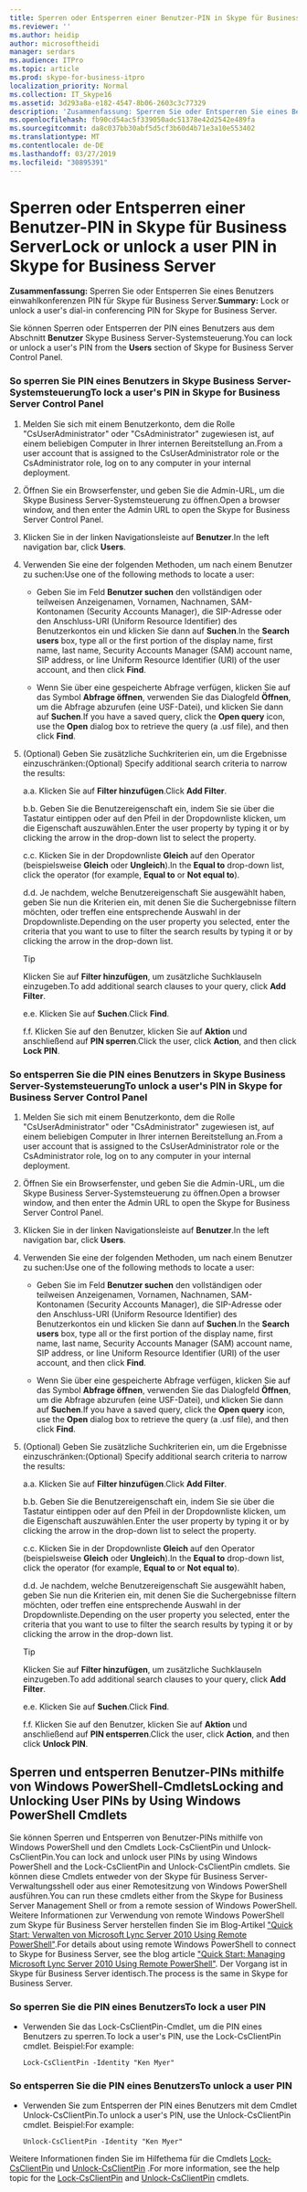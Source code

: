 ```yaml
---
title: Sperren oder Entsperren einer Benutzer-PIN in Skype für Business Server
ms.reviewer: ''
ms.author: heidip
author: microsoftheidi
manager: serdars
ms.audience: ITPro
ms.topic: article
ms.prod: skype-for-business-itpro
localization_priority: Normal
ms.collection: IT_Skype16
ms.assetid: 3d293a8a-e182-4547-8b06-2603c3c77329
description: 'Zusammenfassung: Sperren Sie oder Entsperren Sie eines Benutzers einwahlkonferenzen PIN für Skype für Business Server.'
ms.openlocfilehash: fb90cd54ac5f339050adc51378e42d2542e489fa
ms.sourcegitcommit: da8c037bb30abf5d5cf3b60d4b71e3a10e553402
ms.translationtype: MT
ms.contentlocale: de-DE
ms.lasthandoff: 03/27/2019
ms.locfileid: "30895391"
---
```

# <a name="lock-or-unlock-a-user-pin-in-skype-for-business-server"></a><span data-ttu-id="9fb82-103">Sperren oder Entsperren einer Benutzer-PIN in Skype für Business Server</span><span class="sxs-lookup"><span data-stu-id="9fb82-103">Lock or unlock a user PIN in Skype for Business Server</span></span>
 
<span data-ttu-id="9fb82-104">**Zusammenfassung:** Sperren Sie oder Entsperren Sie eines Benutzers einwahlkonferenzen PIN für Skype für Business Server.</span><span class="sxs-lookup"><span data-stu-id="9fb82-104">**Summary:** Lock or unlock a user's dial-in conferencing PIN for Skype for Business Server.</span></span>
  
<span data-ttu-id="9fb82-105">Sie können Sperren oder Entsperren der PIN eines Benutzers aus dem Abschnitt **Benutzer** Skype Business Server-Systemsteuerung.</span><span class="sxs-lookup"><span data-stu-id="9fb82-105">You can lock or unlock a user's PIN from the **Users** section of Skype for Business Server Control Panel.</span></span>
  
### <a name="to-lock-a-users-pin-in-skype-for-business-server-control-panel"></a><span data-ttu-id="9fb82-106">So sperren Sie PIN eines Benutzers in Skype Business Server-Systemsteuerung</span><span class="sxs-lookup"><span data-stu-id="9fb82-106">To lock a user's PIN in Skype for Business Server Control Panel</span></span>

1. <span data-ttu-id="9fb82-107">Melden Sie sich mit einem Benutzerkonto, dem die Rolle "CsUserAdministrator" oder "CsAdministrator" zugewiesen ist, auf einem beliebigen Computer in Ihrer internen Bereitstellung an.</span><span class="sxs-lookup"><span data-stu-id="9fb82-107">From a user account that is assigned to the CsUserAdministrator role or the CsAdministrator role, log on to any computer in your internal deployment.</span></span>
    
2. <span data-ttu-id="9fb82-108">Öffnen Sie ein Browserfenster, und geben Sie die Admin-URL, um die Skype Business Server-Systemsteuerung zu öffnen.</span><span class="sxs-lookup"><span data-stu-id="9fb82-108">Open a browser window, and then enter the Admin URL to open the Skype for Business Server Control Panel.</span></span>  
    
3. <span data-ttu-id="9fb82-109">Klicken Sie in der linken Navigationsleiste auf **Benutzer**.</span><span class="sxs-lookup"><span data-stu-id="9fb82-109">In the left navigation bar, click **Users**.</span></span>
    
4. <span data-ttu-id="9fb82-110">Verwenden Sie eine der folgenden Methoden, um nach einem Benutzer zu suchen:</span><span class="sxs-lookup"><span data-stu-id="9fb82-110">Use one of the following methods to locate a user:</span></span>
    
    - <span data-ttu-id="9fb82-111">Geben Sie im Feld **Benutzer suchen** den vollständigen oder teilweisen Anzeigenamen, Vornamen, Nachnamen, SAM-Kontonamen (Security Accounts Manager), die SIP-Adresse oder den Anschluss-URI (Uniform Resource Identifier) des Benutzerkontos ein und klicken Sie dann auf **Suchen**.</span><span class="sxs-lookup"><span data-stu-id="9fb82-111">In the **Search users** box, type all or the first portion of the display name, first name, last name, Security Accounts Manager (SAM) account name, SIP address, or line Uniform Resource Identifier (URI) of the user account, and then click **Find**.</span></span>
    
    - <span data-ttu-id="9fb82-112">Wenn Sie über eine gespeicherte Abfrage verfügen, klicken Sie auf das Symbol **Abfrage öffnen**, verwenden Sie das Dialogfeld **Öffnen**, um die Abfrage abzurufen (eine USF-Datei), und klicken Sie dann auf **Suchen**.</span><span class="sxs-lookup"><span data-stu-id="9fb82-112">If you have a saved query, click the **Open query** icon, use the **Open** dialog box to retrieve the query (a .usf file), and then click **Find**.</span></span>
    
5. <span data-ttu-id="9fb82-113">(Optional) Geben Sie zusätzliche Suchkriterien ein, um die Ergebnisse einzuschränken:</span><span class="sxs-lookup"><span data-stu-id="9fb82-113">(Optional) Specify additional search criteria to narrow the results:</span></span>
    
   <span data-ttu-id="9fb82-114">a.</span><span class="sxs-lookup"><span data-stu-id="9fb82-114">a.</span></span> <span data-ttu-id="9fb82-115">Klicken Sie auf **Filter hinzufügen**.</span><span class="sxs-lookup"><span data-stu-id="9fb82-115">Click **Add Filter**.</span></span>
    
   <span data-ttu-id="9fb82-116">b.</span><span class="sxs-lookup"><span data-stu-id="9fb82-116">b.</span></span> <span data-ttu-id="9fb82-117">Geben Sie die Benutzereigenschaft ein, indem Sie sie über die Tastatur eintippen oder auf den Pfeil in der Dropdownliste klicken, um die Eigenschaft auszuwählen.</span><span class="sxs-lookup"><span data-stu-id="9fb82-117">Enter the user property by typing it or by clicking the arrow in the drop-down list to select the property.</span></span>
    
   <span data-ttu-id="9fb82-118">c.</span><span class="sxs-lookup"><span data-stu-id="9fb82-118">c.</span></span> <span data-ttu-id="9fb82-119">Klicken Sie in der Dropdownliste **Gleich** auf den Operator (beispielsweise **Gleich** oder **Ungleich**).</span><span class="sxs-lookup"><span data-stu-id="9fb82-119">In the **Equal to** drop-down list, click the operator (for example, **Equal to** or **Not equal to**).</span></span>
    
   <span data-ttu-id="9fb82-120">d.</span><span class="sxs-lookup"><span data-stu-id="9fb82-120">d.</span></span> <span data-ttu-id="9fb82-121">Je nachdem, welche Benutzereigenschaft Sie ausgewählt haben, geben Sie nun die Kriterien ein, mit denen Sie die Suchergebnisse filtern möchten, oder treffen eine entsprechende Auswahl in der Dropdownliste.</span><span class="sxs-lookup"><span data-stu-id="9fb82-121">Depending on the user property you selected, enter the criteria that you want to use to filter the search results by typing it or by clicking the arrow in the drop-down list.</span></span>
    
    > [!TIP]
    > <span data-ttu-id="9fb82-122">Klicken Sie auf **Filter hinzufügen**, um zusätzliche Suchklauseln einzugeben.</span><span class="sxs-lookup"><span data-stu-id="9fb82-122">To add additional search clauses to your query, click **Add Filter**.</span></span> 
  
   <span data-ttu-id="9fb82-123">e.</span><span class="sxs-lookup"><span data-stu-id="9fb82-123">e.</span></span> <span data-ttu-id="9fb82-124">Klicken Sie auf **Suchen**.</span><span class="sxs-lookup"><span data-stu-id="9fb82-124">Click **Find**.</span></span>
    
   <span data-ttu-id="9fb82-125">f.</span><span class="sxs-lookup"><span data-stu-id="9fb82-125">f.</span></span> <span data-ttu-id="9fb82-126">Klicken Sie auf den Benutzer, klicken Sie auf **Aktion** und anschließend auf **PIN sperren**.</span><span class="sxs-lookup"><span data-stu-id="9fb82-126">Click the user, click **Action**, and then click **Lock PIN**.</span></span>
    
### <a name="to-unlock-a-users-pin-in-skype-for-business-server-control-panel"></a><span data-ttu-id="9fb82-127">So entsperren Sie die PIN eines Benutzers in Skype Business Server-Systemsteuerung</span><span class="sxs-lookup"><span data-stu-id="9fb82-127">To unlock a user's PIN in Skype for Business Server Control Panel</span></span>

1. <span data-ttu-id="9fb82-128">Melden Sie sich mit einem Benutzerkonto, dem die Rolle "CsUserAdministrator" oder "CsAdministrator" zugewiesen ist, auf einem beliebigen Computer in Ihrer internen Bereitstellung an.</span><span class="sxs-lookup"><span data-stu-id="9fb82-128">From a user account that is assigned to the CsUserAdministrator role or the CsAdministrator role, log on to any computer in your internal deployment.</span></span>
    
2. <span data-ttu-id="9fb82-129">Öffnen Sie ein Browserfenster, und geben Sie die Admin-URL, um die Skype Business Server-Systemsteuerung zu öffnen.</span><span class="sxs-lookup"><span data-stu-id="9fb82-129">Open a browser window, and then enter the Admin URL to open the Skype for Business Server Control Panel.</span></span>  
    
3. <span data-ttu-id="9fb82-130">Klicken Sie in der linken Navigationsleiste auf **Benutzer**.</span><span class="sxs-lookup"><span data-stu-id="9fb82-130">In the left navigation bar, click **Users**.</span></span>
    
4. <span data-ttu-id="9fb82-131">Verwenden Sie eine der folgenden Methoden, um nach einem Benutzer zu suchen:</span><span class="sxs-lookup"><span data-stu-id="9fb82-131">Use one of the following methods to locate a user:</span></span>
    
   - <span data-ttu-id="9fb82-132">Geben Sie im Feld **Benutzer suchen** den vollständigen oder teilweisen Anzeigenamen, Vornamen, Nachnamen, SAM-Kontonamen (Security Accounts Manager), die SIP-Adresse oder den Anschluss-URI (Uniform Resource Identifier) des Benutzerkontos ein und klicken Sie dann auf **Suchen**.</span><span class="sxs-lookup"><span data-stu-id="9fb82-132">In the **Search users** box, type all or the first portion of the display name, first name, last name, Security Accounts Manager (SAM) account name, SIP address, or line Uniform Resource Identifier (URI) of the user account, and then click **Find**.</span></span>
    
   - <span data-ttu-id="9fb82-133">Wenn Sie über eine gespeicherte Abfrage verfügen, klicken Sie auf das Symbol **Abfrage öffnen**, verwenden Sie das Dialogfeld **Öffnen**, um die Abfrage abzurufen (eine USF-Datei), und klicken Sie dann auf **Suchen**.</span><span class="sxs-lookup"><span data-stu-id="9fb82-133">If you have a saved query, click the **Open query** icon, use the **Open** dialog box to retrieve the query (a .usf file), and then click **Find**.</span></span>
    
5. <span data-ttu-id="9fb82-134">(Optional) Geben Sie zusätzliche Suchkriterien ein, um die Ergebnisse einzuschränken:</span><span class="sxs-lookup"><span data-stu-id="9fb82-134">(Optional) Specify additional search criteria to narrow the results:</span></span>
    
   <span data-ttu-id="9fb82-135">a.</span><span class="sxs-lookup"><span data-stu-id="9fb82-135">a.</span></span> <span data-ttu-id="9fb82-136">Klicken Sie auf **Filter hinzufügen**.</span><span class="sxs-lookup"><span data-stu-id="9fb82-136">Click **Add Filter**.</span></span>
    
   <span data-ttu-id="9fb82-137">b.</span><span class="sxs-lookup"><span data-stu-id="9fb82-137">b.</span></span> <span data-ttu-id="9fb82-138">Geben Sie die Benutzereigenschaft ein, indem Sie sie über die Tastatur eintippen oder auf den Pfeil in der Dropdownliste klicken, um die Eigenschaft auszuwählen.</span><span class="sxs-lookup"><span data-stu-id="9fb82-138">Enter the user property by typing it or by clicking the arrow in the drop-down list to select the property.</span></span>
    
   <span data-ttu-id="9fb82-139">c.</span><span class="sxs-lookup"><span data-stu-id="9fb82-139">c.</span></span> <span data-ttu-id="9fb82-140">Klicken Sie in der Dropdownliste **Gleich** auf den Operator (beispielsweise **Gleich** oder **Ungleich**).</span><span class="sxs-lookup"><span data-stu-id="9fb82-140">In the **Equal to** drop-down list, click the operator (for example, **Equal to** or **Not equal to**).</span></span>
    
   <span data-ttu-id="9fb82-141">d.</span><span class="sxs-lookup"><span data-stu-id="9fb82-141">d.</span></span> <span data-ttu-id="9fb82-142">Je nachdem, welche Benutzereigenschaft Sie ausgewählt haben, geben Sie nun die Kriterien ein, mit denen Sie die Suchergebnisse filtern möchten, oder treffen eine entsprechende Auswahl in der Dropdownliste.</span><span class="sxs-lookup"><span data-stu-id="9fb82-142">Depending on the user property you selected, enter the criteria that you want to use to filter the search results by typing it or by clicking the arrow in the drop-down list.</span></span>
    
    > [!TIP]
    > <span data-ttu-id="9fb82-143">Klicken Sie auf **Filter hinzufügen**, um zusätzliche Suchklauseln einzugeben.</span><span class="sxs-lookup"><span data-stu-id="9fb82-143">To add additional search clauses to your query, click **Add Filter**.</span></span> 
  
   <span data-ttu-id="9fb82-144">e.</span><span class="sxs-lookup"><span data-stu-id="9fb82-144">e.</span></span> <span data-ttu-id="9fb82-145">Klicken Sie auf **Suchen**.</span><span class="sxs-lookup"><span data-stu-id="9fb82-145">Click **Find**.</span></span>
    
   <span data-ttu-id="9fb82-146">f.</span><span class="sxs-lookup"><span data-stu-id="9fb82-146">f.</span></span> <span data-ttu-id="9fb82-147">Klicken Sie auf den Benutzer, klicken Sie auf **Aktion** und anschließend auf **PIN entsperren**.</span><span class="sxs-lookup"><span data-stu-id="9fb82-147">Click the user, click **Action**, and then click **Unlock PIN**.</span></span>
    
## <a name="locking-and-unlocking-user-pins-by-using-windows-powershell-cmdlets"></a><span data-ttu-id="9fb82-148">Sperren und entsperren Benutzer-PINs mithilfe von Windows PowerShell-Cmdlets</span><span class="sxs-lookup"><span data-stu-id="9fb82-148">Locking and Unlocking User PINs by Using Windows PowerShell Cmdlets</span></span>

<span data-ttu-id="9fb82-149">Sie können Sperren und Entsperren von Benutzer-PINs mithilfe von Windows PowerShell und den Cmdlets Lock-CsClientPin und Unlock-CsClientPin.</span><span class="sxs-lookup"><span data-stu-id="9fb82-149">You can lock and unlock user PINs by using Windows PowerShell and the Lock-CsClientPin and Unlock-CsClientPin cmdlets.</span></span> <span data-ttu-id="9fb82-150">Sie können diese Cmdlets entweder von der Skype für Business Server-Verwaltungsshell oder aus einer Remotesitzung von Windows PowerShell ausführen.</span><span class="sxs-lookup"><span data-stu-id="9fb82-150">You can run these cmdlets either from the Skype for Business Server Management Shell or from a remote session of Windows PowerShell.</span></span> <span data-ttu-id="9fb82-151">Weitere Informationen zur Verwendung von remote Windows PowerShell zum Skype für Business Server herstellen finden Sie im Blog-Artikel ["Quick Start: Verwalten von Microsoft Lync Server 2010 Using Remote PowerShell"](https://go.microsoft.com/fwlink/p/?linkId=255876).</span><span class="sxs-lookup"><span data-stu-id="9fb82-151">For details about using remote Windows PowerShell to connect to Skype for Business Server, see the blog article ["Quick Start: Managing Microsoft Lync Server 2010 Using Remote PowerShell"](https://go.microsoft.com/fwlink/p/?linkId=255876).</span></span> <span data-ttu-id="9fb82-152">Der Vorgang ist in Skype für Business Server identisch.</span><span class="sxs-lookup"><span data-stu-id="9fb82-152">The process is the same in Skype for Business Server.</span></span>
  
### <a name="to-lock-a-user-pin"></a><span data-ttu-id="9fb82-153">So sperren Sie die PIN eines Benutzers</span><span class="sxs-lookup"><span data-stu-id="9fb82-153">To lock a user PIN</span></span>

- <span data-ttu-id="9fb82-154">Verwenden Sie das Lock-CsClientPin-Cmdlet, um die PIN eines Benutzers zu sperren.</span><span class="sxs-lookup"><span data-stu-id="9fb82-154">To lock a user's PIN, use the Lock-CsClientPin cmdlet.</span></span> <span data-ttu-id="9fb82-155">Beispiel:</span><span class="sxs-lookup"><span data-stu-id="9fb82-155">For example:</span></span>
    
  ```
  Lock-CsClientPin -Identity "Ken Myer"
  ```

### <a name="to-unlock-a-user-pin"></a><span data-ttu-id="9fb82-156">So entsperren Sie die PIN eines Benutzers</span><span class="sxs-lookup"><span data-stu-id="9fb82-156">To unlock a user PIN</span></span>

- <span data-ttu-id="9fb82-157">Verwenden Sie zum Entsperren der PIN eines Benutzers mit dem Cmdlet Unlock-CsClientPin.</span><span class="sxs-lookup"><span data-stu-id="9fb82-157">To unlock a user's PIN, use the Unlock-CsClientPin cmdlet.</span></span> <span data-ttu-id="9fb82-158">Beispiel:</span><span class="sxs-lookup"><span data-stu-id="9fb82-158">For example:</span></span>
    
  ```
  Unlock-CsClientPin -Identity "Ken Myer"
  ```

<span data-ttu-id="9fb82-159">Weitere Informationen finden Sie im Hilfethema für die Cmdlets [Lock-CsClientPin](https://docs.microsoft.com/powershell/module/skype/lock-csclientpin?view=skype-ps) und [Unlock-CsClientPin](https://docs.microsoft.com/powershell/module/skype/unlock-csclientpin?view=skype-ps) .</span><span class="sxs-lookup"><span data-stu-id="9fb82-159">For more information, see the help topic for the [Lock-CsClientPin](https://docs.microsoft.com/powershell/module/skype/lock-csclientpin?view=skype-ps) and [Unlock-CsClientPin](https://docs.microsoft.com/powershell/module/skype/unlock-csclientpin?view=skype-ps) cmdlets.</span></span>
